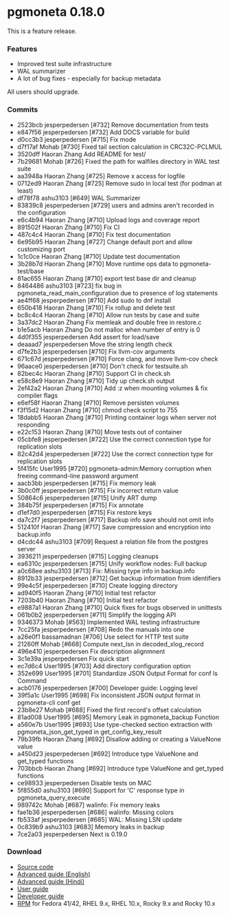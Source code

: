 # pgmoneta 0.18.0

This is a feature release.

### Features

* Improved test suite infrastructure
* WAL summarizer
* A lot of bug fixes - especially for backup metadata

All users should upgrade.

### Commits

* 2523bcb jesperpedersen [#732] Remove documentation from tests
* e847f56 jesperpedersen [#732] Add DOCS variable for build
* d0cc3b3 jesperpedersen [#715] Fix mode
* d7f17af Mohab [#730] Fixed tail section calculation in CRC32C-PCLMUL
* 3520dff Haoran Zhang Add README for test/
* 7b29681 Mohab [#726] Fixed the path for walfiles directory in WAL test suite
* aa3948a Haoran Zhang [#725] Remove x access for logfile
* 0712ed9 Haoran Zhang [#725] Remove sudo in local test (for podman at least)
* df78f78 ashu3103 [#649] WAL Summarizer
* 83839c8 jesperpedersen [#729] users and admins aren't recorded in the configuration
* e6c4b94 Haoran Zhang [#710] Upload logs and coverage report
* 891502f Haoran Zhang [#710] Fix CI
* 487c4c4 Haoran Zhang [#710] Fix test documentation
* 6e95b95 Haoran Zhang [#727] Change default port and allow customizing port
* 1c1c0ce Haoran Zhang [#710] Update test documentation
* 3b28b7d Haoran Zhang [#710] Move runtime ops data to pgmoneta-test/base
* 81ac655 Haoran Zhang [#710] export test base dir and cleanup
* 8464486 ashu3103 [#723] fix bug in pgmoneta_read_main_configuration due to presence of log statements
* ae4ff68 jesperpedersen [#710] Add sudo to dnf install
* 650b418 Haoran Zhang [#710] Fix rollup and delete test
* bc8c4c4 Haoran Zhang [#710] Allow run tests by case and suite
* 3a37dc2 Haoran Zhang Fix memleak and double free in restore.c
* b1e5acb Haoran Zhang Do not malloc when number of entry is 0
* 4d0f355 jesperpedersen Add assert for load/save
* deaaad7 jesperpedersen Move the string length check
* d7fe2b3 jesperpedersen [#710] Fix llvm-cov arguments
* 671c67d jesperpedersen [#710] Force clang, and move llvm-cov check
* 96aace0 jesperpedersen [#710] Don't check for testsuite.sh
* 82bec4c Haoran Zhang [#710] Support CI in check.sh
* e58c8e9 Haoran Zhang [#710] Tidy up check.sh output
* 2ef42a2 Haoran Zhang [#710] Add :z when mounting volumes & fix compiler flags
* e6ef58f Haoran Zhang [#710] Remove persisten volumes
* f3f15d2 Haoran Zhang [#710] chmod check script to 755
* 18dabb5 Haoran Zhang [#710] Printing container logs when server not responding
* e22c153 Haoran Zhang [#710] Move tests out of container
* 05cbfe8 jesperpedersen [#722] Use the correct connection type for replication slots
* 82c42d4 jesperpedersen [#722] Use the correct connection type for replication slots
* 5f415fc User1995 [#720] pgmoneta-admin:Memory corruption when freeing command-line password argument
* aacb3bb jesperpedersen [#715] Fix memory leak
* 3b0c0ff jesperpedersen [#715] Fix incorrect return value
* 50864c6 jesperpedersen [#715] Unify ART dump
* 384b75f jesperpedersen [#715] Fix annotate
* d1ef7d0 jesperpedersen [#715] Fix restore keys
* da7c2f7 jesperpedersen [#717] Backup info save should not omit info
* 512410f Haoran Zhang [#717] Save compression and encryption into backup.info
* d4cdc44 ashu3103 [#709] Request a relation file from the postgres server
* 3936211 jesperpedersen [#715] Logging cleanups
* ea6310c jesperpedersen [#715] Unify workflow nodes: Full backup
* a0c68ee ashu3103 [#713] Fix: Missing type info in backup.info
* 8912b33 jesperpedersen [#712] Get backup information from identifiers
* 99e4c5f jesperpedersen [#710] Create logging directory
* ad940f5 Haoran Zhang [#710] Initial test refactor
* 7203b40 Haoran Zhang [#710] Initial test refactor
* e9887a1 Haoran Zhang [#710] Quick fixes for bugs observed in unittests
* 061b0b2 jesperpedersen [#711] Simplify the logging API
* 9346373 Mohab [#563] Implemented WAL testing infrastructure
* 7cc25fa jesperpedersen [#708] Redo the manuals into one
* a26e0f1 bassamadnan [#706] Use select for HTTP test suite
* 21260ff Mohab [#668] Compute next_lsn in decoded_xlog_record
* 496e410 jesperpedersen Fix description alignmnent
* 3c1e39a jesperpedersen Fix quick start
* ec7d6c4 User1995 [#703] Add directory configuration option
* 352e699 User1995 [#701] Standardize JSON Output Format for conf ls Command
* acb0176 jesperpedersen [#700] Developer guide: Logging level
* 39f5a1c User1995 [#698] Fix inconsistent JSON output format in pgmoneta-cli conf get
* 23b8e27 Mohab [#688] Fixed the first record's offset calculation
* 81ad008 User1995 [#695] Memory Leak in pgmoneta_backup Function
* a560e7b User1995 [#693] Use type-checked section extraction with pgmoneta_json_get_typed in get_config_key_result
* 79b39fb Haoran Zhang [#692] Disallow adding or creating a ValueNone value
* a450d23 jesperpedersen [#692] Introduce type ValueNone and get_typed functions
* 703bbcb Haoran Zhang [#692] Introduce type ValueNone and get_typed functions
* ce98933 jesperpedersen Disable tests on MAC
* 5f855d0 ashu3103 [#690] Support for 'C' response type in pgmoneta_query_execute
* 989742c Mohab [#687] walinfo: Fix memory leaks
* fae1b36 jesperpedersen [#686] walinfo: Missing colors
* fb533af jesperpedersen [#685] WAL: Missing LSN update
* 0c839b9 ashu3103 [#683] Memory leaks in backup
* 7ce2a03 jesperpedersen Next is 0.19.0

### Download

* [Source code](https://github.com/pgmoneta/pgmoneta/releases/download/0.18.0/pgmoneta-0.18.0.tar.gz)
* [Advanced guide (English)](https://github.com/pgmoneta/pgmoneta/releases/download/0.18.0/pgmoneta-advanced-en.pdf)
* [Advanced guide (Hindi)](https://github.com/pgmoneta/pgmoneta/releases/download/0.18.0/pgmoneta-advanced-hi.pdf)
* [User guide](https://github.com/pgmoneta/pgmoneta/releases/download/0.18.0/pgmoneta-user-guide.pdf)
* [Developer guide](https://github.com/pgmoneta/pgmoneta/releases/download/0.18.0/pgmoneta-dev-guide.pdf)
* [RPM](https://yum.postgresql.org) for Fedora 41/42, RHEL 9.x, RHEL 10.x, Rocky 9.x and Rocky 10.x

